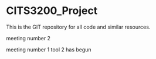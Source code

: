 # CITS3200_Project
This is the GIT repository for all code and similar resources.

meeting number 2

meeting number 1 tool 2 has begun